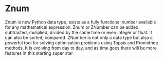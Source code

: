 # Znum
Znum is new Python data type, exists as a fully functional number available for any mathematical expression. Znum or ZNumber can be added, subtracted, muliplied, divided by the same time or even integer or float. It can also be sorted, compared. ZNumber is not only a data type but also a powerful tool for solving optimization problems using Topsis and Promethee methods. It is evolving from day to day, and as time goes there will be more features in this starting super star.

